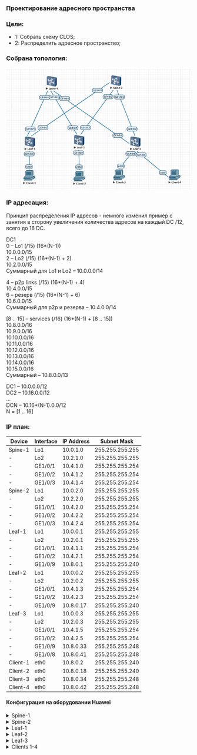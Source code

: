 ### Проектирование адресного пространства

### Цели:
- 1: Собрать схему CLOS;
- 2: Распределить адресное пространство;

### Собрана топология:
![img_1.png](main_topology.png)

### IP адресация:
Принцип распределения IP адресов - немного изменил пример с занятия в сторону увеличения количества адресов на каждый DC /12, всего до 16 DC.

DC1<br> 
0 – Lo1 (/15) (16*(N-1))<br> 
10.0.0.0/15<br> 
2 – Lo2 (/15) (16*(N-1) + 2)<br> 
10.2.0.0/15<br> 
Суммарный для Lo1 и Lo2 – 10.0.0.0/14<br> 

4 – p2p links (/15) (16*(N-1) + 4)<br> 
10.4.0.0/15<br> 
6 – резерв (/15) (16*(N-1) + 6)<br> 
10.6.0.0/15<br> 
Суммарный для p2p и резерва – 10.4.0.0/14<br> 

[8 .. 15] – services (/16) (16*(N-1) + [8 .. 15])<br> 
10.8.0.0/16<br> 
10.9.0.0/16<br> 
10.10.0.0/16<br> 
10.11.0.0/16<br> 
10.12.0.0/16<br> 
10.13.0.0/16<br> 
10.14.0.0/16<br> 
10.15.0.0/16<br> 
Суммарный – 10.8.0.0/13<br> 

DC1 – 10.0.0.0/12<br> 
DC2 – 10.16.0.0/12<br> 
…<br> 
DCN – 10.16*(N-1).0.0/12<br> 
N = [1 .. 16]<br> 

### IP план:
Device|Interface|IP Address|Subnet Mask
---|---|---|---
Spine-1|Lo1|10.0.1.0|255.255.255.255
-|Lo2|10.2.1.0|255.255.255.255
-|GE1/0/1|10.4.1.0|255.255.255.254
-|GE1/0/2|10.4.1.2|255.255.255.254
-|GE1/0/3|10.4.1.4|255.255.255.254
Spine-2|Lo1|10.0.2.0|255.255.255.255
-|Lo2|10.2.2.0|255.255.255.255
-|GE1/0/1|10.4.2.0|255.255.255.254
-|GE1/0/2|10.4.2.2|255.255.255.254
-|GE1/0/3|10.4.2.4|255.255.255.254
Leaf-1|Lo1|10.0.0.1|255.255.255.255
-|Lo2|10.2.0.1|255.255.255.255
-|GE1/0/1|10.4.1.1|255.255.255.254
-|GE1/0/2|10.4.2.1|255.255.255.254
-|GE1/0/9|10.8.0.1|255.255.255.240
Leaf-2|Lo1|10.0.0.2|255.255.255.255
-|Lo2|10.2.0.2|255.255.255.255
-|GE1/0/1|10.4.1.3|255.255.255.254
-|GE1/0/2|10.4.2.3|255.255.255.254
-|GE1/0/9|10.8.0.17|255.255.255.240
Leaf-3|Lo1|10.0.0.3|255.255.255.255
-|Lo2|10.2.0.3|255.255.255.255
-|GE1/0/1|10.4.1.5|255.255.255.254
-|GE1/0/2|10.4.2.5|255.255.255.254
-|GE1/0/9|10.8.0.33|255.255.255.248
-|GE1/0/8|10.8.0.41|255.255.255.248
Client-1|eth0|10.8.0.2|255.255.255.240
Client-2|eth0|10.8.0.18|255.255.255.240
Client-3|eth0|10.8.0.34|255.255.255.248
Client-4|eth0|10.8.0.42|255.255.255.248

#### Конфигурация на оборудовании Huawei
<details>
<summary> Spine-1 </summary>

#<br> 
sysname Spine-1<br> 
#<br> 
interface GE1/0/1<br> 
 undo portswitch<br> 
 description to Leaf-1<br> 
 undo shutdown<br> 
 ip address 10.4.1.0 255.255.255.254<br> 
#<br> 
interface GE1/0/2<br> 
 undo portswitch<br> 
 description to Leaf-2<br> 
 undo shutdown<br> 
 ip address 10.4.1.2 255.255.255.254<br> 
#<br> 
interface GE1/0/3<br> 
 undo portswitch<br> 
 description to Leaf-3<br> 
 undo shutdown<br> 
 ip address 10.4.1.4 255.255.255.254<br> 
#<br> 
interface LoopBack1<br> 
 description underlay<br> 
 ip address 10.0.1.0 255.255.255.255<br> 
#<br> 
interface LoopBack2<br> 
 description overlay<br> 
 ip address 10.2.1.0 255.255.255.255<br> 
#<br> 

</details>
<details>
<summary> Spine-2 </summary>
 #<br> 
sysname Spine-2<br> 
#<br> 
interface GE1/0/1<br> 
 undo portswitch<br> 
 description to Leaf-1<br> 
 undo shutdown<br> 
 ip address 10.4.2.0 255.255.255.254<br> 
#<br> 
interface GE1/0/2<br> 
 undo portswitch<br> 
 description to Leaf-2<br> 
 undo shutdown<br> 
 ip address 10.4.2.2 255.255.255.254<br> 
#<br> 
interface GE1/0/3<br> 
 undo portswitch<br> 
 description to Leaf-3<br> 
 undo shutdown<br> 
 ip address 10.4.2.4 255.255.255.254<br> 
#<br> 
interface LoopBack1<br> 
 description underlay<br> 
 ip address 10.0.2.0 255.255.255.255<br> 
#<br> 
interface LoopBack2<br> 
 description overlay<br> 
 ip address 10.2.2.0 255.255.255.255<br> 
#<br> 
</details>
<details>
<summary> Leaf-1 </summary>
 #<br>
sysname Leaf-1<br>
#<br>
interface GE1/0/1<br>
 undo portswitch<br>
 description to Spine-1<br>
 undo shutdown<br>
 ip address 10.4.1.1 255.255.255.254<br>
#<br>
interface GE1/0/2<br>
 undo portswitch<br>
 description to Spine-2<br>
 undo shutdown<br>
 ip address 10.4.2.1 255.255.255.254<br>
#<br>
interface GE1/0/9<br>
 undo portswitch<br>
 description to Client-1<br>
 undo shutdown<br>
 ip address 10.8.0.1 255.255.255.240<br>
#<br>
interface LoopBack1<br>
 description underlay<br>
 ip address 10.0.0.1 255.255.255.255<br>
#<br>
interface LoopBack2<br>
 description overlay<br>
 ip address 10.2.0.1 255.255.255.255<br>
#<br>
</details>
<details>
<summary> Leaf-2 </summary>
 #<br>
sysname Leaf-2<br>
#<br>
interface GE1/0/1<br>
 undo portswitch<br>
 description to Spine-1<br>
 undo shutdown<br>
 ip address 10.4.1.3 255.255.255.254<br>
#<br>
interface GE1/0/2<br>
 undo portswitch<br>
 description to Spine-2<br>
 undo shutdown<br>
 ip address 10.4.2.3 255.255.255.254<br>
#<br>
interface GE1/0/9<br>
 undo portswitch<br>
 description to Client-2<br>
 undo shutdown<br>
 ip address 10.8.0.17 255.255.255.240<br>
#<br>
interface LoopBack1<br>
 description underlay<br>
 ip address 10.0.0.2 255.255.255.255<br>
#<br>
interface LoopBack2<br>
 description overlay<br>
 ip address 10.2.0.2 255.255.255.255<br>
#<br>
</details>
<details>
<summary> Leaf-3 </summary>
 #<br>
sysname Leaf-3<br>
#<br>
interface GE1/0/1<br>
 undo portswitch<br>
 description to Spine-1<br>
 undo shutdown<br>
 ip address 10.4.1.5 255.255.255.254<br>
#<br>
interface GE1/0/2<br>
 undo portswitch<br>
 description to Spine-2<br>
 undo shutdown<br>
 ip address 10.4.2.5 255.255.255.254<br>
#<br>
interface GE1/0/8<br>
 undo portswitch<br>
 description to Client-4<br>
 undo shutdown<br>
 ip address 10.8.0.41 255.255.255.248<br>
#<br>
interface GE1/0/9<br>
 undo portswitch<br>
 description to Client-3<br>
 undo shutdown<br>
 ip address 10.8.0.33 255.255.255.248<br>
#<br>
interface LoopBack1<br>
 description underlay<br>
 ip address 10.0.0.3 255.255.255.255<br>
#<br>               
interface LoopBack2<br>
 description overlay<br>
 ip address 10.2.0.3 255.255.255.255<br>
#<br>
</details>
<details>
<summary> Clients 1-4 </summary>
 
 Cl-1> show ip<br>
NAME        : Cl-1[1]<br>
IP/MASK     : 10.8.0.2/28<br>

Cl-2> show ip<br>
NAME        : Cl-2[1]<br>
IP/MASK     : 10.8.0.18/28<br>

Cl-3> show ip<br>
NAME        : Cl-3[1]<br>
IP/MASK     : 10.8.0.34/29<br>

Cl-4> show ip<br>
NAME        : Cl-4[1]<br>
IP/MASK     : 10.8.0.42/29<br>
</details>
